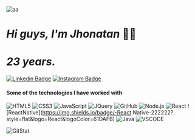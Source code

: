 ![aa](https://media.giphy.com/media/c9IdCLK8TDv1e/giphy.gif)

# **_Hi guys, I'm Jhonatan_** 👋😁
# **_23 years._**
[![Linkedin Badge](https://img.shields.io/badge/-Jhonatan_Paschoal-blue?style=flat&logo=Linkedin&logoColor=white&link=https://https://www.linkedin.com/in/jhonatan-paschoal/)](https://www.linkedin.com/in/jhonatan-paschoal/)
[![Instagram Badge](https://img.shields.io/badge/-@lmrj2600-000000?style=flat&logo=instagram&logoColor=white&link=https://instagram.com/lmrj2600/)](https://instagram.com/lmrj2600)

#### Some of the technologies I have worked with

![HTML5](https://img.shields.io/badge/-HTML5-000000?style=flat&logo=html5)
![CSS3](https://img.shields.io/badge/-CSS3-000000?style=flat-square&logo=css3)
![JavaScript](https://img.shields.io/badge/-JavaScript-000000?style=flat&logo=javascript)
![JQuery](https://img.shields.io/badge/-JQuery-blue?style=flat&logo=jquery)
![GitHub](https://img.shields.io/badge/-GitHub-222222?style=flat&logo=github&logoColor=181717)
![Node.js](https://img.shields.io/badge/-Node.js-222222?style=flat&logo=node.js&logoColor=339933)
![React](https://img.shields.io/badge/-React-222222?style=flat&logo=React&logoColor=61DAFB)
![ReactNative](https://img.shields.io/badge/-React Native-222222?style=flat&logo=React&logoColor=61DAFB)
![Java](https://img.shields.io/badge/-Java-000000?style=flat&logo=java)
![VSCODE](https://camo.githubusercontent.com/6e79f3bc2d49bfe1427af244bf10a9f1cef902ca/687474703a2f2f696d672e736869656c64732e696f2f62616467652f2d5653253230436f64652d3030374143433f7374796c653d666c61742d737175617265266c6f676f3d76697375616c2d73747564696f2d636f6465266c6f676f436f6c6f723d666666666666)

![GitStat](https://github-readme-stats.vercel.app/api?username=JPaschoal&show_icons=true)
